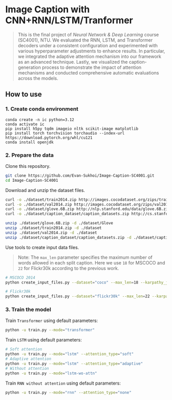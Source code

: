 # Image Caption with CNN+RNN/LSTM/Tranformer

> This is the final project of *Neural Network & Deep Learning* course (SC4001), NTU.  We evaluated the RNN, LSTM, and Transformer decoders under a consistent configuration and experimented with various hyperparameter adjustments to enhance results. In particular, we integrated the adaptive attention mechanism into our framework as an advanced technique. Lastly, we visualized the caption-generation process to demonstrate the impact of attention mechanisms and conducted comprehensive automatic evaluations across the models.


## How to use

### 1. Create conda environment
```
conda create -n ic python=3.12
conda activate ic
pip install h5py tqdm imageio nltk scikit-image matplotlib
pip install torch torchvision torchaudio --index-url https://download.pytorch.org/whl/cu121
conda install openjdk
```

### 2. Prepare the data
Clone this repository.
```bash
git clone https://github.com/Evan-Sukhoi/Image-Caption-SC4001.git
cd Image-Caption-SC4001
```
Download and unzip the dataset files.
```bash
curl -o ./dataset/train2014.zip http://images.cocodataset.org/zips/train2014.zip &
curl -o ./dataset/val2014.zip http://images.cocodataset.org/zips/val2014.zip &
curl -o ./dataset/glove.6B.zip http://nlp.stanford.edu/data/glove.6B.zip &
curl -o ./dataset/caption_dataset/caption_datasets.zip http://cs.stanford.edu/people/karpathy/deepimagesent/caption_datasets.zip

unzip ./dataset/glove.6B.zip -d ./dataset/Glove 
unzip ./dataset/train2014.zip -d ./dataset
unzip ./dataset/val2014.zip -d ./dataset
unzip ./dataset/caption_dataset/caption_datasets.zip -d ./dataset/caption_dataset
```
Use tools to create input data files.

> Note: The `max_len` parameter specifies the maximum number of words allowed in each split caption. Here we use `18` for MSCOCO and `22` for Flickr30k according to the previous work.
```bash
# MSCOCO 2014
python create_input_files.py --dataset="coco" --max_len=18 --karpathy_json_path="./dataset/caption_dataset/dataset_coco.json" --image_folder="./dataset" --output_folder="./dataset/generated_data" &

# Flickr30k
python create_input_files.py --dataset="flickr30k" --max_len=22 --karpathy_json_path="./dataset/caption_dataset/dataset_flickr30k.json" --image_folder="./dataset" --output_folder="./dataset/generated_data" 
```
### 3. Train the model
Train `Transformer` using default parameters:
```bash
python -u train.py --mode="transformer"
```
Train `LSTM` using default parameters:
```bash
# Soft attention
python -u train.py --mode="lstm" --attention_type="soft"
# Adaptive attention
python -u train.py --mode="lstm" --attention_type="adaptive"
# Without attention
python -u train.py --mode="lstm-wo-attn"
```
Train `RNN without attention` using default parameters:
```bash
python -u train.py --mode="rnn" --attention_type="none"
```
